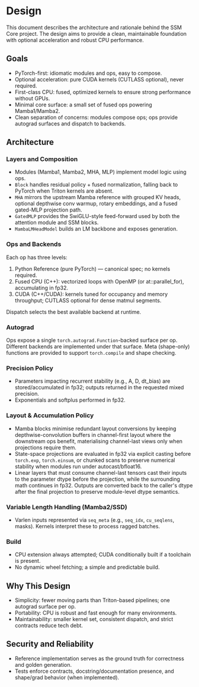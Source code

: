 # Design

This document describes the architecture and rationale behind the SSM Core project. The design aims to provide a clean, maintainable foundation with optional acceleration and robust CPU performance.

## Goals

- PyTorch-first: idiomatic modules and ops, easy to compose.
- Optional acceleration: pure CUDA kernels (CUTLASS optional), never required.
- First-class CPU: fused, optimized kernels to ensure strong performance without GPUs.
- Minimal core surface: a small set of fused ops powering Mamba1/Mamba2.
- Clean separation of concerns: modules compose ops; ops provide autograd surfaces and dispatch to backends.

## Architecture

### Layers and Composition

- Modules (Mamba1, Mamba2, MHA, MLP) implement model logic using ops.
- `Block` handles residual policy + fused normalization, falling back to PyTorch when Triton kernels are absent.
- `MHA` mirrors the upstream Mamba reference with grouped KV heads, optional depthwise conv warmup, rotary embeddings,
  and a fused gated-MLP projection path.
- `GatedMLP` provides the SwiGLU-style feed-forward used by both the attention module and SSM blocks.
- `MambaLMHeadModel` builds an LM backbone and exposes generation.

### Ops and Backends

Each op has three levels:

1) Python Reference (pure PyTorch) — canonical spec; no kernels required.
2) Fused CPU (C++): vectorized loops with OpenMP (or at::parallel_for), accumulating in fp32.
3) CUDA (C++/CUDA): kernels tuned for occupancy and memory throughput; CUTLASS optional for dense matmul segments.

Dispatch selects the best available backend at runtime.

### Autograd

Ops expose a single `torch.autograd.Function`-backed surface per op. Different backends are implemented under that surface. Meta (shape-only) functions are provided to support `torch.compile` and shape checking.

### Precision Policy

- Parameters impacting recurrent stability (e.g., A, D, dt_bias) are stored/accumulated in fp32; outputs returned in the requested mixed precision.
- Exponentials and softplus performed in fp32.

### Layout & Accumulation Policy

- Mamba blocks minimise redundant layout conversions by keeping depthwise-convolution buffers in channel-first layout where the downstream ops benefit, materialising channel-last views only when projections require them.
- State-space projections are evaluated in fp32 via explicit casting before `torch.exp`, `torch.einsum`, or chunked scans to preserve numerical stability when modules run under autocast/bfloat16.
- Linear layers that must consume channel-last tensors cast their inputs to the parameter dtype before the projection, while the surrounding math continues in fp32. Outputs are converted back to the caller's dtype after the final projection to preserve module-level dtype semantics.

### Variable Length Handling (Mamba2/SSD)

- Varlen inputs represented via `seq_meta` (e.g., `seq_idx`, `cu_seqlens`, masks). Kernels interpret these to process ragged batches.

### Build

- CPU extension always attempted; CUDA conditionally built if a toolchain is present.
- No dynamic wheel fetching; a simple and predictable build.

## Why This Design

- Simplicity: fewer moving parts than Triton-based pipelines; one autograd surface per op.
- Portability: CPU is robust and fast enough for many environments.
- Maintainability: smaller kernel set, consistent dispatch, and strict contracts reduce tech debt.

## Security and Reliability

- Reference implementation serves as the ground truth for correctness and golden generation.
- Tests enforce contracts, docstring/documentation presence, and shape/grad behavior (when implemented).

